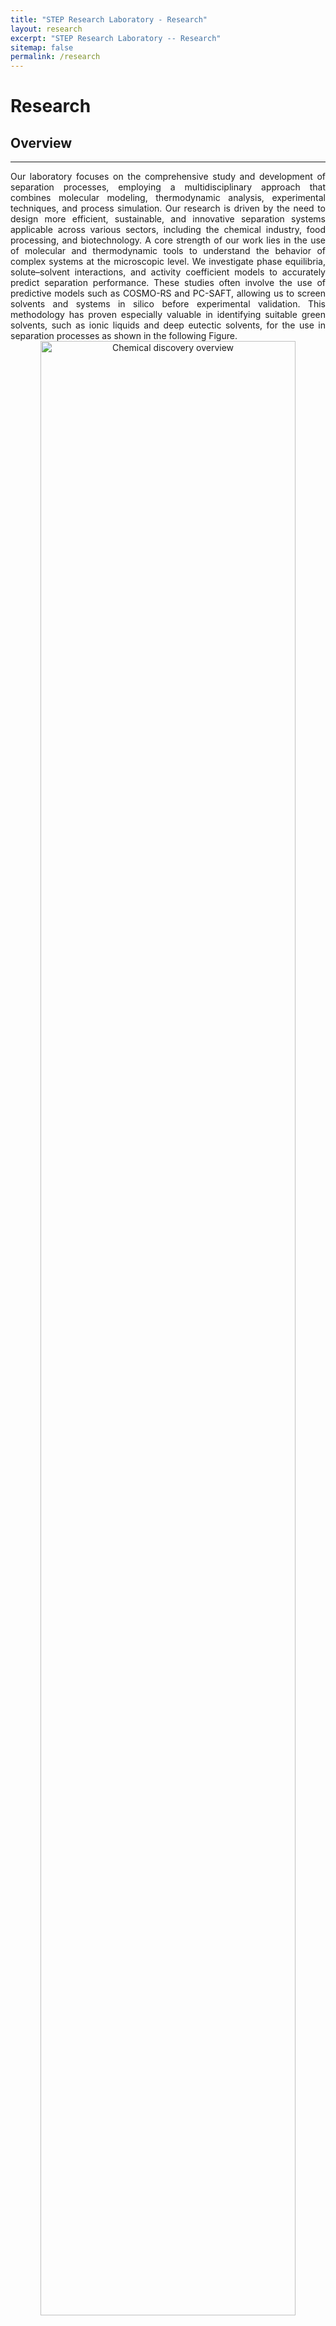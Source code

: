 ```yaml
---
title: "STEP Research Laboratory - Research"
layout: research
excerpt: "STEP Research Laboratory -- Research"
sitemap: false
permalink: /research
---
```


# Research


## Overview 
---
<div style="text-align: justify">
Our laboratory focuses on the comprehensive study and development of separation processes, employing a multidisciplinary approach that combines molecular modeling, thermodynamic analysis, experimental techniques, and process simulation. Our research is driven by the need to design more efficient, sustainable, and innovative separation systems applicable across various sectors, including the chemical industry, food processing, and biotechnology. A core strength of our work lies in the use of molecular and thermodynamic tools to understand the behavior of complex systems at the microscopic level. We investigate phase equilibria, solute–solvent interactions, and activity coefficient models to accurately predict separation performance. These studies often involve the use of predictive models such as COSMO-RS and PC-SAFT, allowing us to screen solvents and systems in silico before experimental validation. This methodology has proven especially valuable in identifying suitable green solvents, such as ionic liquids and deep eutectic solvents, for the use in separation processes as shown in the following Figure.

<div style="text-align: center">
<img style="width: 90%;" src="{{ site.url }}{{ site.baseurl }}/images/researchpic/framework_2.png" alt="Chemical discovery overview"/>
</div>

On the process side, we integrate experimental methods with process simulation platforms like Aspen Plus to evaluate and optimize separation units, such as distillation columns, membrane modules, and liquid-liquid extractors. These tools enable us to analyze energy demands, assess environmental impact, and propose design improvements that enhance the overall sustainability of industrial processes. Our experimental work provides critical data to validate simulation models and test new operational strategies, contributing to a more reliable understanding of real-world systems. Our research also extends into the food and biotechnology industries. In the food sector, we develop processes for the selective extraction and concentration of bioactive compounds, using environmentally friendly technologies such as aqueous two-phase systems and ultrasound-assisted extraction. These techniques are designed to retain the functional integrity of natural ingredients while reducing the reliance on organic solvents. In biotechnology, we focus on the extraction and stablization of proteins and enzymes, often exploring innovative biphasic systems and functionalized materials to improve yield and specificity.

What unifies our research across these diverse areas is the commitment to advance the science of separation through systematic integration of computational, experimental, and engineering approaches. Our recent efforts have explored hybrid methodologies that link thermodynamics with high-throughput screening and simulation, which is opening new frontiers in materials discovery and process intensification. Ultimately, our work contributes to the development of scalable, sustainable, and high-performance separation technologies that address critical challenges in modern industry. Whether enhancing the efficiency of chemical production, improving the nutritional quality of food products, or supporting the production of high-purity bioproducts, our laboratory remains at the forefront of innovation in separation process engineering.
</div>

<br/>

## Current Research Projects
---

### CO<sub>2</sub> capture and its conversion into high-value chemicals: an alternative for using the green H<sub>2</sub>

<b>Grant number:</b> ACT240050  &nbsp; |  &nbsp; <b>Funding period:</b> 2024-2027   &nbsp; |  &nbsp; <b>Investigators:</b> Roberto Canales   &nbsp; | &nbsp;  <b>Collaborators:</b> Elodie Blanco, Néstor Escalona, Nicolás Gajardo-Parra 
<br>

<div style="text-align: justify">CO2 is one of the most abundant greenhouse gases, and it is targeted as the main contributor to the world's climate change due to its increasing concentration in the atmosphere. Originally, CO2 had a natural cycle on Earth with a concentration below 300 ppm. However, its concentration passed the 400 ppm limit in 2018 due to anthropogenic activities, and the global temperature has increased by about 1.2 °C since 1850. This situation has brought a series of events to the earth's surface. For instance, extreme temperatures, flooded areas, changes in crop seasons, and pH modification on the sea due to CO2 absorption, among many others. To deaccelerate the CO2 concentration growth in the atmosphere, the Paris Agreement proposed a goal of a temperature increase no higher than 2 °C by 2050, with a more ambitious objective of 1.5°C. Then, carbon neutrality needs to be reached by 2050. Chile has taken several measures to reach carbon neutrality by 2050. For example, the Government proposed reducing or eliminating coal or fuel-fired thermoelectrical plants or applying CO2 capture technologies if they are still in use or new related projects are applied. Under this idea, carbon neutrality is projected to 2050 because of the CO2-absorbing forestal plantations and native forests in the south of Chile. However, industrial sectors are not expected to reduce their emissions drastically in the near future, so there is an opportunity for applying CO2 capture techniques in this sector for its further utilization towards the formation of interesting products that are not widely produced in the country, like methanol, and hydrocarbons. This is possible because the policies incentivizing the future availability of green H2 in the country could allow the synthesis of the aforementioned products by hydrogenating CO2. The main challenge in obtaining these products is that capture technologies are not applied in Chile for CO2 availability, and there are not many plants implemented at an industrial scale worldwide for this purpose. Moreover, hydrogenation techniques require catalysts that still need improvements for performing a process with economic feasibility.

<div style="text-align: center">
<img style="width: 75%;" src="{{ site.url }}{{ site.baseurl }}/images/researchpic/anilloworkflow.png" alt="Anillo Research workflow diagram"/>
</div>

This work aims to study potential liquid absorbents that could effectively capture CO2 from post-combustion industrial sources. These sorbents should be able to release CO2 for its further use in the hydrogenation reactions without losing their capability to be reused in a new capture/release cycle. Absorbents that show these potential capabilities are functionalized deep eutectic solvents in liquid form or encapsulated. In the second stage, novel catalysts based on NiGa/CeOx will be studied to hydrogenate CO2 into methanol, and functionalized graphene oxides will be targeted as attractive catalysts for producing hydrocarbons. A process design of the capture and conversion alternatives, along with a techno-economic analysis, will be performed for studying feasible scaling options. Also, a life-cycle assessment is expected for analyzing the deep eutectic solvents and catalysts used for capture and conversion, respectively, and also for the processes investigated. Finally, using the previous information, a prototype of the optimized CO2 capture unit coupled to the CO2 conversion unit will be set up at laboratory scale. Then, investigation in TRL 3 will finish at TRL 4 after accomplishing the objectives of this project.

### In-situ product removal of aromas produced by fermentation: solvent selection and solute purification

<b>Grant number:</b>  1240931  &nbsp; |  &nbsp; <b>Funding period:</b> 2024-2028   &nbsp; |  &nbsp; <b>Investigators:</b> Roberto Canales   &nbsp; | &nbsp;  <b>Collaborators:</b> René Cabezas
<br>

<div style="text-align: justify"> The market of flavors and fragrances is always increasing because of the diversification of their applications in food, cosmetics, perfumes, pharmaceuticals, household products, etc. Chemical synthetic aromas cover an important part of this market because of the low production costs. Despite the purity and natural-like grade of synthetic products, the perception of consumers is towards purchasing products that are natural and potentially free of any undesirable compound. This leads to a very high increase in the price of natural products compared with their synthetic alternative, even when the second is labeled as natural-like. 
An interesting alternative to chemically produced flavors and fragrances is biotechnological synthesis, specifically, the fermentation with specially selected yeasts that overproduce the target solute. This process is considered natural, but there are several challenges to overcome. For example, in most cases, productivity is still low, some undesirable side products can be obtained, and one of the main issues is that the product could be toxic to the yeast, inhibiting its formation in higher concentrations. To overcome the toxicity problem, an in-situ product removal (ISPR) technique is recommended for separating the product as soon as it is produced. A promising ISPR technique is solute removal with a hydrophobic and biocompatible solvent by liquid-liquid extraction. However, extraction with solvents is the most studied technique and presents several advantages like simplicity, good distribution ratios, selectivity, etc. The most difficult part is the selection of the optimal solvent because it must be scarcely soluble in water, biocompatible with the yeast, and recover high amounts of product. Thus, a membrane-assisted liquid-liquid extraction could avoid mainly the biocompatibility issue. Another challenge is the purification of the aroma by separating it from the solvent after the extraction and the recovery of the solvent for another extraction cycle.


<div style="text-align: center">
<img style="width: 75%;" src="{{ site.url }}{{ site.baseurl }}/images/researchpic/fondecytworkflow.png" alt="Fondecyt Research workflow diagram"/>
</div>

There are two flavors and fragrances of industrial interest that can be produced by fermentation and selected for this proposal: 2-phenylethanol, and -decalactone. The work methodology is divided into three main steps: (1) selection of yeast and the extracting solvent, (2) solute extraction from the fermentation broth via in-situ or membrane-assisted liquid-liquid extraction using the solvent selected in step (1), and (3) solute purification and solvent recovery. For step (1), the objective is to select yeasts provided by the Phaff Yeast Culture Collection from The University of California Davis to improve the production of the aroma and combine a predictive selection of solvents using COSMO-RS with Health, Safety, and Environmental guides for assessing potential extractive solvents. Predictive selection will be validated with experimental liquid-liquid equilibrium measurements and vapor-liquid equilibrium measurements are performed for feeding step (3). Once the solvents are selected in the previous step, they need to pass a biocompatibility test with the yeasts used for producing the aromas, to assess their applicability in the real in-situ extraction from the fermentative system, otherwise, they can be used in a membrane-assisted liquid-liquid extraction. Thus, for step (2) the selected solvents will be tested for extracting the aromas in the real fermentative system. Finally, for step (3) the study of the aroma + solvent mixture will be performed to understand if they can be separated by distillation to purify the aroma and recover the solvent for a new extraction cycle. This study will be performed from a process design by simulation in Aspen Plus using COSMO-based models or PC-SAFT as the thermodynamic tool for liquid-liquid extraction and the distillation steps. Finally, the best solvents are prioritized with an analytical hierarchy process based on sustainability indicators from the simulation.

### Tailored liquid systems for biocatalytic reactions

<b>Grant number:</b> 3250050  &nbsp; |  &nbsp; <b>Funding period:</b> 2025-2028   &nbsp; |  &nbsp; <b>Investigators:</b> Nicolás Gajardo-Parra   &nbsp; | &nbsp;  <b>Collaborators:</b> Nadia Guajardo 

<br>

<div style="text-align: justify">The fundamentals behind the effects of liquid phase properties on reaction performance are often not rationalized in detail. Instead, decision steps in (bio)chemical process design are generally based on empirical knowledge, lacking a systematic decision framework. The main objective of this project is to select a optimal solvent for the development of a sustainable biocatalytic systems to obtain biolubricants through an enzymatic esterification reaction. The project will use a commercially available immobilized lipase for the biocatalytic esterification of 5-(hydroxymethyl)furfural. 

<div style="text-align: center">
<img style="width: 65%;" src="{{ site.url }}{{ site.baseurl }}/images/researchpic/framework_biocat.jpg" alt="Research workflow diagram"/>
</div>

The project seeks to propose a (1) tailored liquid systems that will boost or even enable complex (bio)chemical reactions and downstream processing optimization and a (2) tailored liquid system that guarantee the stability and targeted functionality of biological catalyst. The project’s first aim is to advance knowledge-enabled design of well-defined liquid model systems, which requires that the underlying phenomena are understood on a molecular level. For this, thermodynamics models such as COSMO-RS and PC-SAFT will be used to understand the interactions within the liquid system and docking or molecular dynamics simulations to understand the interactions between the protein and the liquid system. The development of physics-based models for liquid systems is hindered by the scarcity of experimental data reporting on molecular interactions and molecular structure in these systems. Once promising liquid systems are selected, their effect on kinetic and equilibrium properties of the biocatalytic reaction will be experimentally tested, focusing mainly on concentration and water effects. This will allow the models to be adjusted to the behavior of the reaction to optimize the downstream process using a two-phase system. This will allow the creation of a toolbox that allows predicting the effect of various solvents on the esterification reaction, reducing the need for costly trial-and-error experiments for the selection of solvents in this reaction and optimizing a reaction with high industrial potential in Chile adding value to the lignocellulose residues.

## Finished Projects 
---
<ul>
  <li>
    Concurso Piloto RCER | Principal Investigator | 2023 - 2024 | &rarr; Development of protein and carbohydrate-enriched extracts
    from Chilean algae
  </li>
  <li>
    Seed Fund ING UC | Principal Investigator | 2024 | &rarr; In-situ product removal of 2-phenylethanol from a fermentation broth: yeast selection, extraction and purification.
  </li>
    <li>
    Fondecyt Regular 2022 No 1220763 | Co-Investigator | 2022-2026 | &rarr; Towards a more sustainable process: Upgrading of lignin-derived compounds in a one-pot process
with in-situ produced H2 over Re and Mo carbides supported on carbon-based materials
  </li>
    <li>
    Fondecyt Regular 2022 No 1221451 | Co-Investigator | 2022-2025 | &rarr; Supercritical extraction of plant flavonoids using aqueous-ethanol-modified carbon dioxide
  </li>
    <li>
    Fondecyt Regular 2021 No 1211209 | Co-Investigator | 2021-2025 | &rarr; Biorefinery of urban greening waste for the production of solid biofuels and chemical building
blocks, based on a hydrothermal carbonization process
  </li>
    <li>
    Seed Fund ING UC | Principal Investigator | 2023 | &rarr; Computational screening, experiments, and multicriteria selection of solvents for the recovery and
    purification of molecules from bio-oil.
  </li>
      <li>
    Seed Fund ING UC | Principal Investigator | 2023 | &rarr; Computational screening, experiments, and multicriteria selection of solvents for the recovery and
    purification of molecules from bio-oil.
  </li>
    <li>
    Millenium Nuclei | Adjunt Researcher | 2021-2023 | &rarr; Millenium Nuclei on Catalytic Processes towards Sustainable Chemistry.
  </li>
      <li>
    FONDEF IDeA I+D ID21I10323 | Alternate Director | 2022-2023 | &rarr; Proposed new method for manufacturing Portland cement, significantly reducing CO2 emissions and generating green hydrogen as a byproduct.
  </li>
    <li>
    Seed Fund ING UC | Principal Investigator | 2022 | &rarr; Structure/solubility relationship between solid polyphenols and aqueous solutions of deep eutectic solvents for improving their solubility in the liquid phase.
  </li>
      <li>
    Seed Fund ING UC | Principal Investigator | 2021 | &rarr; Extraction of 5-hydroxymethylfurfural from ionic liquids using CO2.
  </li>
      <li>
    Fondecyt Regular 2018 No 1180982 | Co-Investigator | 2021-2022 | &rarr; Carbon–Metal hybrids catalysts for upgrading of biomass derivatives at the Liquid-Liquid Interface
in water/oil emulsions
  </li>
        <li>
    Seed Fund ING UC | Principal Investigator | 2020 | &rarr; Strategies for predicting and validating the in-situ liquid-liquid extraction of β-ionone from water
  </li>
    <li>
    International Networks PCI REDI170207 | Principal Investigator | 2017-2019 | &rarr; Modeling transport properties and phase equilibria of aqueous mixtures of deep eutectic solvents for
polyphenols extraction
  </li>
      <li>
    Fondecyt de Iniciación 2016 No 11160882 | Principal Investigator | 2016-2019 | &rarr; Measurement and prediction of the recovery of low viscosity deep eutectic solvents and ionic liquids
from organic compounds using a gas at moderate pressures: Potential tool for solvent regeneration in extraction
processes
  </li>
</ul>

